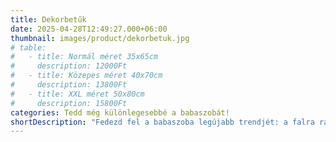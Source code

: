 ```yaml
---
title: Dekorbetűk
date: 2025-04-28T12:49:27.000+06:00
thumbnail: images/product/dekorbetuk.jpg
# table:
#   - title: Normál méret 35x65cm
#     description: 12000Ft
#   - title: Közepes méret 40x70cm
#     description: 13800Ft
#   - title: XXL méret 50x80cm
#     description: 15800Ft
categories: Tedd még különlegesebbé a babaszobát!
shortDescription: "Fedezd fel a babaszoba legújabb trendjét: a falra ragasztható dekorbetűket! Egyedivé varázsolhatod vele a szobát, legyen szó a baba nevéről vagy egy kedves üzenetről. Kiegészítő elemekkel, mint virágok, pillangók, hajók, csillagok vagy horgonyok, még kedvesebbé teheted a dekorációt – csak a képzelet szab határt! Stílusos, gyors és bájos módja annak, hogy személyre szabd a kiságy környezetét!"
---
```




